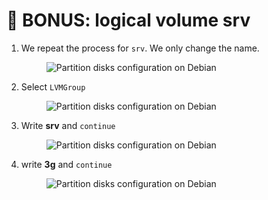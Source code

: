 # 💾 BONUS: logical volume srv

1.  We repeat the process for `srv`. We only change the name.

    <figure><img src="../../.gitbook/assets/image (89).png" alt="Partition disks configuration on Debian"><figcaption></figcaption></figure>


2.  Select `LVMGroup`

    <figure><img src="../../.gitbook/assets/image (90).png" alt="Partition disks configuration on Debian"><figcaption></figcaption></figure>


3.  Write **srv** and `continue`

    <figure><img src="../../.gitbook/assets/image (91).png" alt="Partition disks configuration on Debian"><figcaption></figcaption></figure>


4.  write **3g** and `continue`

    <figure><img src="../../.gitbook/assets/image (92).png" alt="Partition disks configuration on Debian"><figcaption></figcaption></figure>

